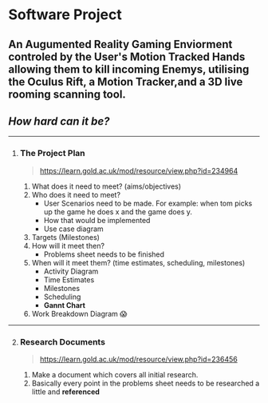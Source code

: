 # Software Project

## An Augumented Reality Gaming Enviorment controled by the User's Motion Tracked Hands allowing them to kill incoming Enemys, utilising the Oculus Rift, a Motion Tracker,and a 3D live rooming scanning tool.

## *How hard can it be?*

----

1. ### **The Project Plan**
	
	> https://learn.gold.ac.uk/mod/resource/view.php?id=234964
	
	1. What does it need to meet? (aims/objectives)
	2. Who does it need to meet?
		* User Scenarios need to be made. For example: when tom picks up the game he does x and the game does y.
		* How that would be implemented
		* Use case diagram
	3. Targets (Milestones)
	4. How will it meet then? 
		* Problems sheet needs to be finished
	5. When will it meet them? (time estimates, scheduling, milestones)
		* Activity Diagram
		* Time Estimates
		* Milestones
		* Scheduling
		* **Gannt Chart**
	6. Work Breakdown Diagram :scream:

----

2. ### **Research Documents**
	
	> https://learn.gold.ac.uk/mod/resource/view.php?id=236456
	
	1. Make a document which covers all initial research.
	2. Basically every point in the problems sheet needs to be researched a little and **referenced**